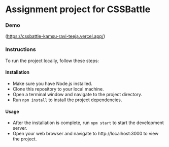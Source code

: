# Assignment project for CSSBattle

### Demo
(https://cssbattle-kamsu-ravi-teeja.vercel.app/)

### Instructions
To run the project locally, follow these steps:

#### Installation
* Make sure you have Node.js installed.
* Clone this repository to your local machine.
* Open a terminal window and navigate to the project directory.
* Run `npm install` to install the project dependencies.
#### Usage
* After the installation is complete, run `npm start` to start the development server.
* Open your web browser and navigate to http://localhost:3000 to view the project.







